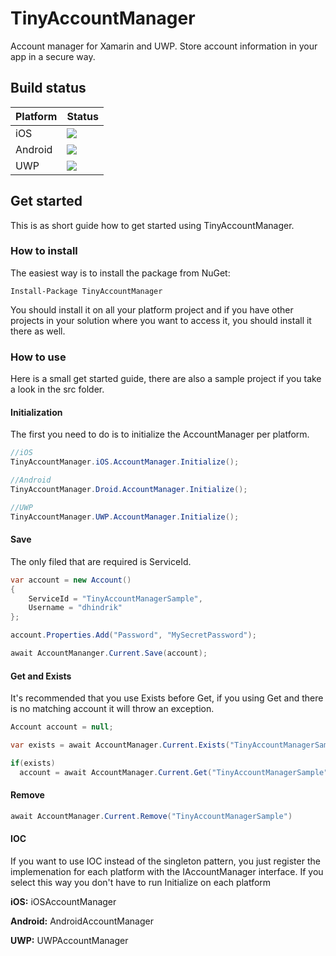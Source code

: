 # TinyAccountManager
Account manager for Xamarin and UWP. Store account information in your app in a secure way.

## Build status
| Platform | Status |
|---|---|
| iOS | <img src="https://io2gamelabs.visualstudio.com/_apis/public/build/definitions/be16d002-5786-41a1-bf3b-3e13d5e80aa0/11/badge" /> |
| Android | <img src="https://io2gamelabs.visualstudio.com/_apis/public/build/definitions/be16d002-5786-41a1-bf3b-3e13d5e80aa0/12/badge" /> |
| UWP | <img src="https://io2gamelabs.visualstudio.com/_apis/public/build/definitions/be16d002-5786-41a1-bf3b-3e13d5e80aa0/10/badge" /> |

## Get started
This is as short guide how to get started using TinyAccountManager.

### How to install
The easiest way is to install the package from NuGet:

```
Install-Package TinyAccountManager
```

You should install it on all your platform project and if you have other projects in your solution where you want to access it, you should install it there as well.

### How to use
Here is a small get started guide, there are also a sample project if you take a look in the src folder.

#### Initialization
The first you need to do is to initialize the AccountManager per platform.

```csharp
//iOS
TinyAccountManager.iOS.AccountManager.Initialize();

//Android
TinyAccountManager.Droid.AccountManager.Initialize();

//UWP
TinyAccountManager.UWP.AccountManager.Initialize();
```

#### Save
The only filed that are required is ServiceId.

```csharp
var account = new Account()
{
    ServiceId = "TinyAccountManagerSample",
    Username = "dhindrik"
};

account.Properties.Add("Password", "MySecretPassword");

await AccountMananger.Current.Save(account);
```

#### Get and Exists
It's recommended that you use Exists before Get, if you using Get and there is no matching account it will throw an exception.
```csharp
Account account = null;

var exists = await AccountManager.Current.Exists("TinyAccountManagerSample")

if(exists)
  account = await AccountManager.Current.Get("TinyAccountManagerSample")
```

#### Remove
```csharp
await AccountManager.Current.Remove("TinyAccountManagerSample")
```

#### IOC
If you want to use IOC instead of the singleton pattern, you just register the implemenation for each platform with the IAccountManager interface. If you select this way you don't have to run Initialize on each platform

**iOS:** iOSAccountManager

**Android:** AndroidAccountManager

**UWP:** UWPAccountManager
